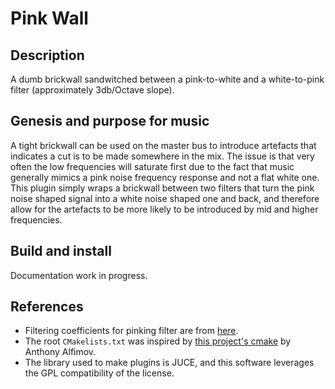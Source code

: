 # Pink Wall
## Description
A dumb brickwall sandwitched between a pink-to-white and a white-to-pink filter (approximately 3db/Octave slope). 

## Genesis and purpose for music
A tight brickwall can be used on the master bus to introduce artefacts
that indicates a cut is to be made somewhere in the mix. The issue is that very often the low frequencies will saturate first due to the fact that music generally
mimics a pink noise frequency response and not a flat white one.
This plugin simply wraps a brickwall between two filters that turn the pink noise
shaped signal into a white noise shaped one and back, and therefore allow for the
artefacts to be more likely to be introduced by mid and higher frequencies.

## Build and install
Documentation work in progress.

## References
- Filtering coefficients for pinking filter are from [here](https://ccrma.stanford.edu/%7Ejos/sasp/Example_Synthesis_1_F_Noise.html).
- The root `CMakelists.txt` was inspired by [this project's cmake]() by Anthony Alfimov. 
- The library used to make plugins is JUCE, and this software leverages the GPL compatibility of the license.